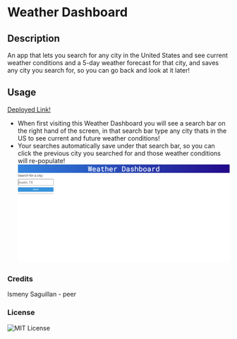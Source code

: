 # Weather Dashboard

## Description
An app that lets you search for any city in the United States and see current weather conditions and a 5-day weather forecast for that city, and saves any city you search for, so you can go back and look at it later!

## Usage 
[Deployed Link!](https://jayladenae.github.io/06-homework/)
- When first visiting this Weather Dashboard you will see a search bar on the right hand of the screen, in that search bar type any city thats in the US to see current and future weather conditions!
- Your searches automatically save under that search bar, so you can click the previous city you searched for and those weather conditions will re-populate!
![Weather Dashboard Screenshot](weather-dashboard.png)

### Credits
Ismeny Saguillan - peer

### License
![MIT License](https://img.shields.io/apm/l/PACK?style=plastic)
